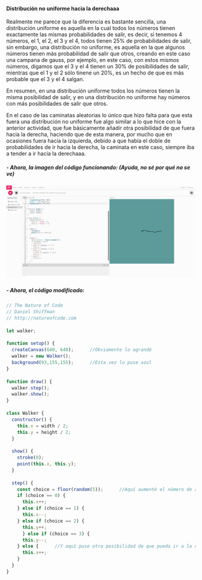 #### Distribución no uniforme hacia la derechaaa

Realmente me parece que la diferencia es bastante sencilla, una distribución uniforme es aquella en la cual todos los números tienen exactamente las mismas probabilidades de salir, es decir, si tenemos 4 números, 
el 1, el 2, el 3 y el 4, todos tienen 25% de probabilidades de salir, sin embargo, una distribución no uniforme, es aquella en la que algunos números tienen más probabilidad de salir que otros, creando en este caso
una campana de gauss, por ejemplo, en este caso, con estos mismos números, digamos que el 3 y el 4 tienen un 30% de posibilidades de salir, mientras que el 1 y el 2 sólo tinene un 20%, es un hecho de que es
más probable que el 3 y el 4 salgan.

En resumen, en una distribución uniforme todos los números tienen la misma posibilidad de salir, y en una distribución no uniforme hay números con más posibilidades de salir que otros.

En el caso de las caminatas aleatorias lo único que hizo falta para que esta fuera una distribución no uniforme fue algo similar a lo que hice con la anterior actividad, que fue básicamente añadir 
otra posibilidad de que fuera hacia la derecha, haciendo que de esta manera, por mucho que en ocasiones fuera hacia la izquierda, debido a que había el doble de probabilidades de ir hacia la derecha, la caminata en 
este caso, siempre iba a tender a ir hacia la derechaaa.


##### - Ahora, la imagen del código funcionando: (Ayuda, no sé por qué no se ve)

![Caminatas Aleatorias](src/assets/CaminatasAleatorias_NoUniforme_001.png)

##### - Ahora, el código modificado:
```javascript
// The Nature of Code
// Daniel Shiffman
// http://natureofcode.com

let walker;

function setup() {
  createCanvas(640, 640);      //Obviamente lo agrandé 
  walker = new Walker();
  background(93,155,155);      //Esta vez lo puse azul
}

function draw() {
  walker.step();
  walker.show();
}

class Walker {
  constructor() {
    this.x = width / 2;
    this.y = height / 2;
  }

  show() {
    stroke(0);
    point(this.x, this.y);
  }

  step() {
    const choice = floor(random(5));      //Aquí aumenté el número de aleatoreidades
    if (choice == 0) {
      this.x++;
    } else if (choice == 1) {
      this.x--;
    } else if (choice == 2) {
      this.y++;
      } else if (choice == 3) {
      this.y--;
    } else {      //Y aquí puse otra posibilidad de que pueda ir a la derecha, de esa manera aunque a veces se devuelve, tiende a ir más hacia allá
      this.x++;
    }
  }
}
```
